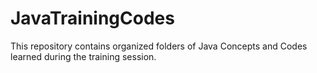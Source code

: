 # JavaTrainingCodes
This repository contains organized folders of Java Concepts and Codes learned during the training session.
